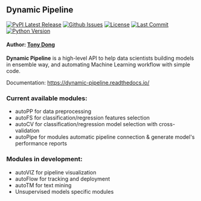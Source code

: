 ## Dynamic Pipeline
[![PyPI Latest Release](https://img.shields.io/pypi/v/dynapipe)](https://pypi.org/project/dynapipe/)
[![Github Issues](https://img.shields.io/github/issues/tonyleidong/dynapipe)](https://github.com/tonyleidong/dynapipe/issues)
[![License](https://img.shields.io/github/license/tonyleidong/dynapipe)](https://github.com/tonyleidong/dynapipe/blob/master/LICENSE)
[![Last Commit](https://img.shields.io/github/last-commit/tonyleidong/dynapipe)](https://github.com/tonyleidong/dynapipe)
[![Python Version](https://img.shields.io/pypi/pyversions/dynapipe)](https://pypi.org/project/dynapipe/)


   
#### Author: [Tony Dong](http://www.linkedin.com/in/lei-tony-dong)

**Dynamic Pipeline** is a high-level API to help data scientists building models in ensemble way, and automating Machine Learning workflow with simple code.

Documentation:  https://dynamic-pipeline.readthedocs.io/

### Current available modules: 
 - autoPP for data preprocessing
 - autoFS for classification/regression features selection
 - autoCV for classification/regression model selection with cross-validation
 - autoPipe for modules automatic pipeline connection & generate model's performance reports
 
### Modules in development:
 - autoVIZ for pipeline visualization 
 - autoFlow for tracking and deployment
 - autoTM for text mining
 - Unsupervised models specific modules